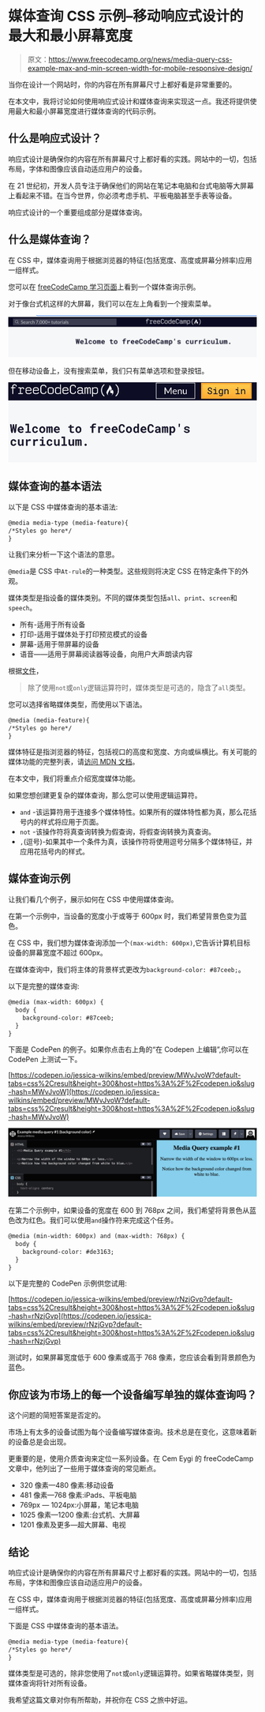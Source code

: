 # 媒体查询 CSS 示例–移动响应式设计的最大和最小屏幕宽度

> 原文：<https://www.freecodecamp.org/news/media-query-css-example-max-and-min-screen-width-for-mobile-responsive-design/>

当你在设计一个网站时，你的内容在所有屏幕尺寸上都好看是非常重要的。

在本文中，我将讨论如何使用响应式设计和媒体查询来实现这一点。我还将提供使用最大和最小屏幕宽度进行媒体查询的代码示例。

## 什么是响应式设计？

响应式设计是确保你的内容在所有屏幕尺寸上都好看的实践。网站中的一切，包括布局，字体和图像应该自动适应用户的设备。

在 21 世纪初，开发人员专注于确保他们的网站在笔记本电脑和台式电脑等大屏幕上看起来不错。在当今世界，你必须考虑手机、平板电脑甚至手表等设备。

响应式设计的一个重要组成部分是媒体查询。

## 什么是媒体查询？

在 CSS 中，媒体查询用于根据浏览器的特征(包括宽度、高度或屏幕分辨率)应用一组样式。

您可以在 [freeCodeCamp 学习页面](https://www.freecodecamp.org/learn)上看到一个媒体查询示例。

对于像台式机这样的大屏幕，我们可以在左上角看到一个搜索菜单。

![Screen-Shot-2021-10-19-at-7.50.41-PM](img/d1dfdb50ca5ca1c44e04db1074e3e82c.png)

但在移动设备上，没有搜索菜单，我们只有菜单选项和登录按钮。

![Screen-Shot-2021-10-19-at-7.54.59-PM](img/4050dcb82eebd8e289eea82378c376fd.png)

## 媒体查询的基本语法

以下是 CSS 中媒体查询的基本语法:

```
@media media-type (media-feature){
/*Styles go here*/
}
```

让我们来分析一下这个语法的意思。

`@media`是 CSS 中`At-rule`的一种类型。这些规则将决定 CSS 在特定条件下的外观。

媒体类型是指设备的媒体类别。不同的媒体类型包括`all`、`print`、`screen`和`speech`。

*   所有-适用于所有设备
*   打印-适用于媒体处于打印预览模式的设备
*   屏幕-适用于带屏幕的设备
*   语音——适用于屏幕阅读器等设备，向用户大声朗读内容

根据[文件](https://developer.mozilla.org/en-US/docs/Web/CSS/@media)，

> 除了使用`not`或`only`逻辑运算符时，媒体类型是可选的，隐含了`all`类型。

您可以选择省略媒体类型，而使用以下语法。

```
@media (media-feature){
/*Styles go here*/
}
```

媒体特征是指浏览器的特征，包括视口的高度和宽度、方向或纵横比。有关可能的媒体功能的完整列表，请[访问 MDN 文档](https://developer.mozilla.org/en-US/docs/Web/CSS/Media_Queries/Using_media_queries#media_features)。

在本文中，我们将重点介绍宽度媒体功能。

如果您想创建更复杂的媒体查询，那么您可以使用逻辑运算符。

*   `and` -该运算符用于连接多个媒体特性。如果所有的媒体特性都为真，那么花括号内的样式将应用于页面。
*   `not` -该操作符将真查询转换为假查询，将假查询转换为真查询。
*   `,`(逗号)-如果其中一个条件为真，该操作符将使用逗号分隔多个媒体特征，并应用花括号内的样式。

## 媒体查询示例

让我们看几个例子，展示如何在 CSS 中使用媒体查询。

在第一个示例中，当设备的宽度小于或等于 600px 时，我们希望背景色变为蓝色。

在 CSS 中，我们想为媒体查询添加一个`(max-width: 600px)`,它告诉计算机目标设备的屏幕宽度不超过 600px。

在媒体查询中，我们将主体的背景样式更改为`background-color: #87ceeb;`。

以下是完整的媒体查询:

```
@media (max-width: 600px) {
  body {
    background-color: #87ceeb;
  }
}
```

下面是 CodePen 的例子。如果你点击右上角的“在 Codepen 上编辑”,你可以在 CodePen 上测试一下。

[https://codepen.io/jessica-wilkins/embed/preview/MWvJvoW?default-tabs=css%2Cresult&height=300&host=https%3A%2F%2Fcodepen.io&slug-hash=MWvJvoW](https://codepen.io/jessica-wilkins/embed/preview/MWvJvoW?default-tabs=css%2Cresult&height=300&host=https%3A%2F%2Fcodepen.io&slug-hash=MWvJvoW)

![Screen-Shot-2021-10-23-at-1.24.25-PM](img/7b0e38c8824597651059eda8ff31917f.png)

在第二个示例中，如果设备的宽度在 600 到 768px 之间，我们希望将背景色从蓝色改为红色。我们可以使用`and`操作符来完成这个任务。

```
@media (min-width: 600px) and (max-width: 768px) {
  body {
    background-color: #de3163;
  }
}
```

以下是完整的 CodePen 示例供您试用:

[https://codepen.io/jessica-wilkins/embed/preview/rNzjGvp?default-tabs=css%2Cresult&height=300&host=https%3A%2F%2Fcodepen.io&slug-hash=rNzjGvp](https://codepen.io/jessica-wilkins/embed/preview/rNzjGvp?default-tabs=css%2Cresult&height=300&host=https%3A%2F%2Fcodepen.io&slug-hash=rNzjGvp)

测试时，如果屏幕宽度低于 600 像素或高于 768 像素，您应该会看到背景颜色为蓝色。

## 你应该为市场上的每一个设备编写单独的媒体查询吗？

这个问题的简短答案是否定的。

市场上有太多的设备试图为每个设备编写媒体查询。技术总是在变化，这意味着新的设备总是会出现。

更重要的是，使用介质查询来定位一系列设备。在 Cem Eygi 的 freeCodeCamp 文章中，他列出了一些用于媒体查询的常见断点。

*   320 像素—480 像素:移动设备
*   481 像素—768 像素:iPads、平板电脑
*   769px — 1024px:小屏幕，笔记本电脑
*   1025 像素—1200 像素:台式机、大屏幕
*   1201 像素及更多—超大屏幕、电视

## 结论

响应式设计是确保你的内容在所有屏幕尺寸上都好看的实践。网站中的一切，包括布局，字体和图像应该自动适应用户的设备。

在 CSS 中，媒体查询用于根据浏览器的特征(包括宽度、高度或屏幕分辨率)应用一组样式。

下面是 CSS 中媒体查询的基本语法。

```
@media media-type (media-feature){
/*Styles go here*/
}
```

媒体类型是可选的，除非您使用了`not`或`only`逻辑运算符。如果省略媒体类型，则媒体查询将针对所有设备。

我希望这篇文章对你有所帮助，并祝你在 CSS 之旅中好运。